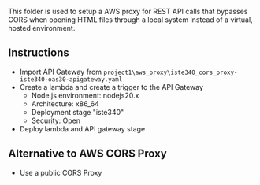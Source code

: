 This folder is used to setup a AWS proxy for REST API calls that bypasses CORS when opening HTML files through a local system instead of a virtual, hosted environment.

## Instructions
- Import API Gateway from `project1\aws_proxy\iste340_cors_proxy-iste340-oas30-apigateway.yaml`
- Create a lambda and create a trigger to the API Gateway
    - Node.js environment: nodejs20.x
    - Architecture: x86_64
    - Deployment stage "iste340"
    - Security: Open
- Deploy lambda and API gateway stage

## Alternative to AWS CORS Proxy
- Use a public CORS Proxy